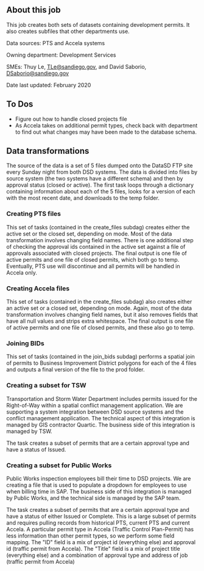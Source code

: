 ## About this job

This job creates both sets of datasets containing development permits. It also creates subfiles that other departments use.

Data sources: PTS and Accela systems

Owning department: Development Services

SMEs: Thuy Le, TLe@sandiego.gov, and David Saborio, DSaborio@sandiego.gov

Date last updated: February 2020

## To Dos

- Figure out how to handle closed projects file
- As Accela takes on additional permit types, check back with department to find out what changes may have been made to the database schema.

## Data transformations

The source of the data is a set of 5 files dumped onto the DataSD FTP site every Sunday night from both DSD systems. The data is divided into files by source system (the two systems have a different schema) and then by approval status (closed or active). The first task loops through a dictionary containing information about each of the 5 files, looks for a version of each with the most recent date, and downloads to the temp folder.

### Creating PTS files

This set of tasks (contained in the create_files subdag) creates either the active set or the closed set, depending on mode. Most of the data transformation involves changing field names. There is one additional step of checking the approval ids contained in the active set against a file of approvals associated with closed projects. The final output is one file of active permits and one file of closed permits, which both go to temp. Eventually, PTS use will discontinue and all permits will be handled in Accela only.

### Creating Accela files

This set of tasks (contained in the create_files subdag) also creates either an active set or a closed set, depending on mode. Again, most of the data transformation involves changing field names, but it also removes fields that have all null values and strips extra whitespace. The final output is one file of active permits and one file of closed permits, and these also go to temp.

### Joining BIDs

This set of tasks (contained in the join_bids subdag) performs a spatial join of permits to Business Improvement District polygons for each of the 4 files and outputs a final version of the file to the prod folder.

### Creating a subset for TSW

Transportation and Storm Water Department includes permits issued for the Right-of-Way within a spatial conflict management application. We are supporting a system integration between DSD source systems and the conflict management application. The technical aspect of this integration is managed by GIS contractor Quartic. The business side of this integration is managed by TSW.

The task creates a subset of permits that are a certain approval type and have a status of Issued.

### Creating a subset for Public Works

Public Works inspection employees bill their time to DSD projects. We are creating a file that is used to populate a dropdown for employees to use when billing time in SAP. The business side of this integration is managed by Public Works, and the technical side is managed by the SAP team.

The task creates a subset of permits that are a certain approval type and have a status of either Issued or Complete. This is a large subset of permits and requires pulling records from historical PTS, current PTS and current Accela. A particular permit type in Accela (Traffic Control Plan-Permit) has less information than other permit types, so we perform some field mapping. The "ID" field is a mix of project id (everything else) and approval id (traffic permit from Accela). The "Title" field is a mix of project title (everything else) and a combination of approval type and address of job (traffic permit from Accela)

